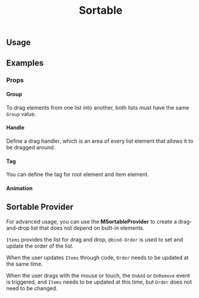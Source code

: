 ﻿---
title: Sortable
desc: "Reorderable drag-and-drop lists for modern browsers and touch devices. Base on [Sortablejs](https://github.com/SortableJS/Sortable)."
tag: "JS Proxy"
---

## Usage

<masa-example file="Examples.components.sortable.Default"></masa-example>

## Examples

### Props

#### Group

To drag elements from one list into another, both lists must have the same `Group` value.

<masa-example file="Examples.components.sortable.Group"></masa-example>

#### Handle

Define a drag handler, which is an area of every list element that allows it to be dragged around.

<masa-example file="Examples.components.sortable.Handle"></masa-example>

#### Tag

You can define the tag for root element and item element.

<masa-example file="Examples.components.sortable.Tag"></masa-example>

#### Animation

<masa-example file="Examples.components.sortable.Animation"></masa-example>

## Sortable Provider

For advanced usage, you can use the **MSortableProvider** to create a drag-and-drop list that does not depend on built-in elements.

`Items` provides the list for drag and drop, `@bind-Order` is used to set and update the order of the list.

When the user updates `Items` through code, `Order` needs to be updated at the same time.

When the user drags with the mouse or touch, the `OnAdd` or `OnRemove` event is triggered, and `Items` needs to be updated at this time, but `Order` does not need to be changed.

<masa-example file="Examples.components.sortable.SortableProvider"></masa-example>
